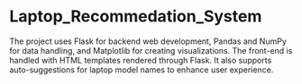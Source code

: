 # Laptop_Recommedation_System
The project uses Flask for backend web development, Pandas and NumPy for data handling, and Matplotlib for creating visualizations. The front-end is handled with HTML templates rendered through Flask. It also supports auto-suggestions for laptop model names to enhance user experience.
